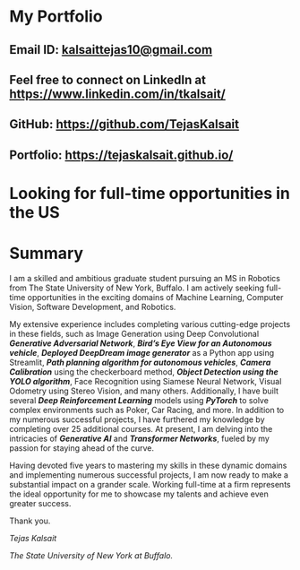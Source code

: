 # My Portfolio
## Email ID: kalsaittejas10@gmail.com
## Feel free to connect on LinkedIn  at https://www.linkedin.com/in/tkalsait/
## GitHub: https://github.com/TejasKalsait
## Portfolio: https://tejaskalsait.github.io/

# Looking for full-time opportunities in the US
# Summary
I am a skilled and ambitious graduate student pursuing an MS in Robotics from The State University of New York, Buffalo. I am actively seeking full-time opportunities in the exciting domains of Machine Learning, Computer Vision, Software Development, and Robotics.

My extensive experience includes completing various cutting-edge projects in these fields, such as Image Generation using Deep Convolutional **_Generative Adversarial Network_**, **_Bird’s Eye View for an Autonomous vehicle_**, **_Deployed DeepDream image generator_** as a Python app using Streamlit, **_Path planning algorithm for autonomous vehicles_**, **_Camera Calibration_** using the checkerboard method, **_Object Detection using the YOLO algorithm_**, Face Recognition using Siamese Neural Network, Visual Odometry using Stereo Vision, and many others. Additionally, I have built several **_Deep Reinforcement Learning_** models using **_PyTorch_** to solve complex environments such as Poker, Car Racing, and more. In addition to my numerous successful projects, I have furthered my knowledge by completing over 25 additional courses. At present, I am delving into the intricacies of **_Generative AI_** and **_Transformer Networks_**, fueled by my passion for staying ahead of the curve.

Having devoted five years to mastering my skills in these dynamic domains and implementing numerous successful projects, I am now ready to make a substantial impact on a grander scale. Working full-time at a firm represents the ideal opportunity for me to showcase my talents and achieve even greater success.

Thank you.

*Tejas Kalsait*

*The State University of New York at Buffalo.*